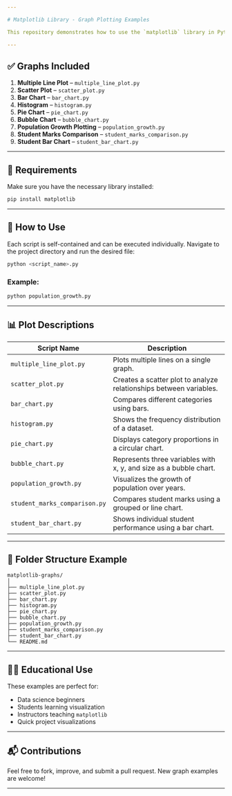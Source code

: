 ```yaml
---

# Matplotlib Library - Graph Plotting Examples

This repository demonstrates how to use the `matplotlib` library in Python to create various types of data visualizations. It includes scripts for commonly used plots, which are useful in data analysis, reporting, and education.

---
```


## ✅ Graphs Included

1. **Multiple Line Plot** – `multiple_line_plot.py`  
2. **Scatter Plot** – `scatter_plot.py`  
3. **Bar Chart** – `bar_chart.py`  
4. **Histogram** – `histogram.py`  
5. **Pie Chart** – `pie_chart.py`  
6. **Bubble Chart** – `bubble_chart.py`  
7. **Population Growth Plotting** – `population_growth.py`  
8. **Student Marks Comparison** – `student_marks_comparison.py`  
9. **Student Bar Chart** – `student_bar_chart.py`

---

## 🔧 Requirements

Make sure you have the necessary library installed:

```bash
pip install matplotlib
```

---

## 🚀 How to Use

Each script is self-contained and can be executed individually. Navigate to the project directory and run the desired file:

```bash
python <script_name>.py
```

### Example:
```bash
python population_growth.py
```

---

## 📊 Plot Descriptions

| Script Name                     | Description                                                                 |
|--------------------------------|-----------------------------------------------------------------------------|
| `multiple_line_plot.py`        | Plots multiple lines on a single graph.                                     |
| `scatter_plot.py`              | Creates a scatter plot to analyze relationships between variables.          |
| `bar_chart.py`                 | Compares different categories using bars.                                   |
| `histogram.py`                 | Shows the frequency distribution of a dataset.                              |
| `pie_chart.py`                 | Displays category proportions in a circular chart.                          |
| `bubble_chart.py`             | Represents three variables with x, y, and size as a bubble chart.           |
| `population_growth.py`         | Visualizes the growth of population over years.                             |
| `student_marks_comparison.py` | Compares student marks using a grouped or line chart.                       |
| `student_bar_chart.py`         | Shows individual student performance using a bar chart.                     |

---

## 📁 Folder Structure Example

```
matplotlib-graphs/
│
├── multiple_line_plot.py
├── scatter_plot.py
├── bar_chart.py
├── histogram.py
├── pie_chart.py
├── bubble_chart.py
├── population_growth.py
├── student_marks_comparison.py
├── student_bar_chart.py
└── README.md
```

---

## 👨‍🏫 Educational Use

These examples are perfect for:

- Data science beginners
- Students learning visualization
- Instructors teaching `matplotlib`
- Quick project visualizations

---

## 📬 Contributions

Feel free to fork, improve, and submit a pull request. New graph examples are welcome!

---
